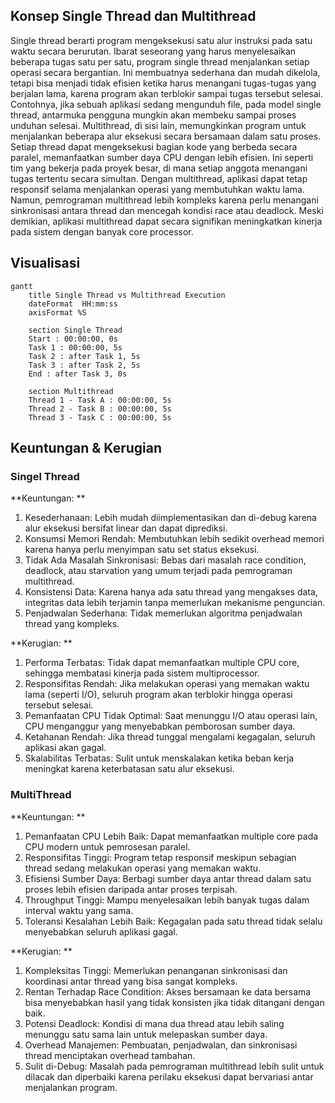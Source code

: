 ## Konsep Single Thread dan Multithread

Single thread berarti program mengeksekusi satu alur instruksi pada satu waktu secara berurutan. Ibarat seseorang yang harus menyelesaikan beberapa tugas satu per satu, program single thread menjalankan setiap operasi secara bergantian. Ini membuatnya sederhana dan mudah dikelola, tetapi bisa menjadi tidak efisien ketika harus menangani tugas-tugas yang berjalan lama, karena program akan terblokir sampai tugas tersebut selesai. Contohnya, jika sebuah aplikasi sedang mengunduh file, pada model single thread, antarmuka pengguna mungkin akan membeku sampai proses unduhan selesai.
Multithread, di sisi lain, memungkinkan program untuk menjalankan beberapa alur eksekusi secara bersamaan dalam satu proses. Setiap thread dapat mengeksekusi bagian kode yang berbeda secara paralel, memanfaatkan sumber daya CPU dengan lebih efisien. Ini seperti tim yang bekerja pada proyek besar, di mana setiap anggota menangani tugas tertentu secara simultan. Dengan multithread, aplikasi dapat tetap responsif selama menjalankan operasi yang membutuhkan waktu lama. Namun, pemrograman multithread lebih kompleks karena perlu menangani sinkronisasi antara thread dan mencegah kondisi race atau deadlock. Meski demikian, aplikasi multithread dapat secara signifikan meningkatkan kinerja pada sistem dengan banyak core processor.

## Visualisasi

```mermaid
gantt
    title Single Thread vs Multithread Execution
    dateFormat  HH:mm:ss
    axisFormat %S
    
    section Single Thread
    Start : 00:00:00, 0s
    Task 1 : 00:00:00, 5s
    Task 2 : after Task 1, 5s
    Task 3 : after Task 2, 5s
    End : after Task 3, 0s
    
    section Multithread
    Thread 1 - Task A : 00:00:00, 5s
    Thread 2 - Task B : 00:00:00, 5s
    Thread 3 - Task C : 00:00:00, 5s
```
    

## Keuntungan & Kerugian
### Singel Thread

**Keuntungan: **
1. Kesederhanaan: Lebih mudah diimplementasikan dan di-debug karena alur eksekusi bersifat linear dan dapat diprediksi.
2. Konsumsi Memori Rendah: Membutuhkan lebih sedikit overhead memori karena hanya perlu menyimpan satu set status eksekusi.
3. Tidak Ada Masalah Sinkronisasi: Bebas dari masalah race condition, deadlock, atau starvation yang umum terjadi pada pemrograman multithread.
4. Konsistensi Data: Karena hanya ada satu thread yang mengakses data, integritas data lebih terjamin tanpa memerlukan mekanisme penguncian.
5. Penjadwalan Sederhana: Tidak memerlukan algoritma penjadwalan thread yang kompleks.

**Kerugian: **
1. Performa Terbatas: Tidak dapat memanfaatkan multiple CPU core, sehingga membatasi kinerja pada sistem multiprocessor.
2. Responsifitas Rendah: Jika melakukan operasi yang memakan waktu lama (seperti I/O), seluruh program akan terblokir hingga operasi tersebut selesai.
3. Pemanfaatan CPU Tidak Optimal: Saat menunggu I/O atau operasi lain, CPU menganggur yang menyebabkan pemborosan sumber daya.
4. Ketahanan Rendah: Jika thread tunggal mengalami kegagalan, seluruh aplikasi akan gagal.
5. Skalabilitas Terbatas: Sulit untuk menskalakan ketika beban kerja meningkat karena keterbatasan satu alur eksekusi.

### MultiThread

**Keuntungan: **
1. Pemanfaatan CPU Lebih Baik: Dapat memanfaatkan multiple core pada CPU modern untuk pemrosesan paralel.
2. Responsifitas Tinggi: Program tetap responsif meskipun sebagian thread sedang melakukan operasi yang memakan waktu.
3. Efisiensi Sumber Daya: Berbagi sumber daya antar thread dalam satu proses lebih efisien daripada antar proses terpisah.
4. Throughput Tinggi: Mampu menyelesaikan lebih banyak tugas dalam interval waktu yang sama.
5. Toleransi Kesalahan Lebih Baik: Kegagalan pada satu thread tidak selalu menyebabkan seluruh aplikasi gagal.

**Kerugian: **
1. Kompleksitas Tinggi: Memerlukan penanganan sinkronisasi dan koordinasi antar thread yang bisa sangat kompleks.
2. Rentan Terhadap Race Condition: Akses bersamaan ke data bersama bisa menyebabkan hasil yang tidak konsisten jika tidak ditangani dengan baik.
3. Potensi Deadlock: Kondisi di mana dua thread atau lebih saling menunggu satu sama lain untuk melepaskan sumber daya.
4. Overhead Manajemen: Pembuatan, penjadwalan, dan sinkronisasi thread menciptakan overhead tambahan.
5. Sulit di-Debug: Masalah pada pemrograman multithread lebih sulit untuk dilacak dan diperbaiki karena perilaku eksekusi dapat bervariasi antar menjalankan program.
